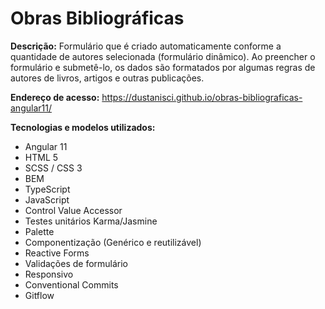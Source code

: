 # Obras Bibliográficas

<b>Descrição:</b> Formulário que é criado automaticamente conforme a quantidade de autores selecionada (formulário dinâmico).
Ao preencher o formulário e submetê-lo, os dados são formatados por algumas regras de autores de livros, artigos e outras publicações.

<b>Endereço de acesso:</b> https://dustanisci.github.io/obras-bibliograficas-angular11/

<b>Tecnologias e modelos utilizados:</b>
<ul>
  <li>Angular 11</li>
  <li>HTML 5 </li>
  <li>SCSS / CSS 3</li>
<li>BEM</li>
  <li>TypeScript</li>
  <li>JavaScript</li>
  <li>Control Value Accessor</li>
  <li>Testes unitários Karma/Jasmine</li>
  <li>Palette</li>
  <li>Componentização (Genérico e reutilizável)</li>
  <li>Reactive Forms</li>
  <li>Validações de formulário</li>
  <li>Responsivo</li>
<li>Conventional Commits</li>
<li>Gitflow</li>
</ul>
